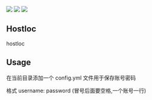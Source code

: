 
![](https://github.com/zhanghanyun/hostloc/workflows/Go/badge.svg?branch=master)
![](https://img.shields.io/badge/license-MIT-blueviolet.svg)
![](https://tokei.rs/b1/github/zhanghanyun/hostloc?category=code)


## Hostloc

hostloc  

## Usage

在当前目录添加一个 config.yml 文件用于保存账号密码

格式 username: password (冒号后面要空格,一个账号一行)
